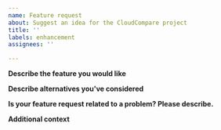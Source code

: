 ```yaml
---
name: Feature request
about: Suggest an idea for the CloudCompare project
title: ''
labels: enhancement
assignees: ''

---
```


**Describe the feature you would like**
<!--- Add a clear & concise description of the feature you are requesting. -->

**Describe alternatives you've considered**
<!--- Add a clear & concise description of any alternative solutions or features you've considered. -->

**Is your feature request related to a problem? Please describe.**
<!--- Add a clear & concise description of what the problem is. Ex. I'm always frustrated when [...] -->

**Additional context**
<!--- Add any other context or screenshots about the feature request here. -->
